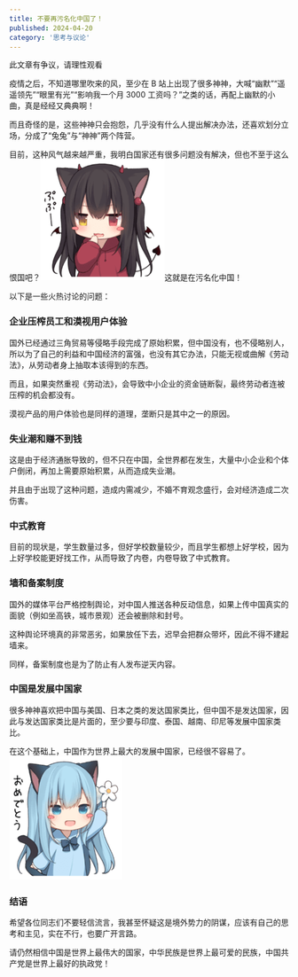 ```yaml
---
title: 不要再污名化中国了！
published: 2024-04-20
category: '思考与议论'
---
```


此文章有争议，请理性观看

疫情之后，不知道哪里吹来的风，至少在 B 站上出现了很多神神，大喊“幽默”“遥遥领先”“眼里有光”“影响我一个月 3000 工资吗？”之类的话，再配上幽默的小曲，真是经经又典典啊！

而且奇怪的是，这些神神只会抱怨，几乎没有什么人提出解决办法，还喜欢划分立场，分成了“兔兔”与“神神”两个阵营。

目前，这种风气越来越严重，我明白国家还有很多问题没有解决，但也不至于这么恨国吧？![](images/sticker-37.png)这就是在污名化中国！

以下是一些火热讨论的问题：

### 企业压榨员工和漠视用户体验

国外已经通过三角贸易等侵略手段完成了原始积累，但中国没有，也不侵略别人，所以为了自己的利益和中国经济的富强，也没有其它办法，只能无视或曲解《劳动法》，从劳动者身上抽取本该得到的东西。

而且，如果突然重视《劳动法》，会导致中小企业的资金链断裂，最终劳动者连被压榨的机会都没有。

漠视产品的用户体验也是同样的道理，垄断只是其中之一的原因。

### 失业潮和赚不到钱

这是由于经济通胀导致的，但不只在中国，全世界都在发生，大量中小企业和个体户倒闭，再加上需要原始积累，从而造成失业潮。

并且由于出现了这种问题，造成内需减少，不婚不育观念盛行，会对经济造成二次伤害。

### 中式教育

目前的现状是，学生数量过多，但好学校数量较少，而且学生都想上好学校，因为上好学校能更好找工作，从而导致了内卷，内卷导致了中式教育。

### 墙和备案制度

国外的媒体平台严格控制舆论，对中国人推送各种反动信息，如果上传中国真实的面貌（例如坐高铁，城市景观）还会被删除和封号。

这种舆论环境真的非常恶劣，如果放任下去，迟早会把群众带坏，因此不得不建起墙来。

同样，备案制度也是为了防止有人发布逆天内容。

### 中国是发展中国家

很多神神喜欢把中国与美国、日本之类的发达国家类比，但中国不是发达国家，因此与发达国家类比是片面的，至少要与印度、泰国、越南、印尼等发展中国家类比。

在这个基础上，中国作为世界上最大的发展中国家，已经很不容易了。![](images/sticker-7.png)

### 结语

希望各位同志们不要轻信流言，我甚至怀疑这是境外势力的阴谋，应该有自己的思考和主见，实在不行，也要广开言路。

请仍然相信中国是世界上最伟大的国家，中华民族是世界上最可爱的民族，中国共产党是世界上最好的执政党！
